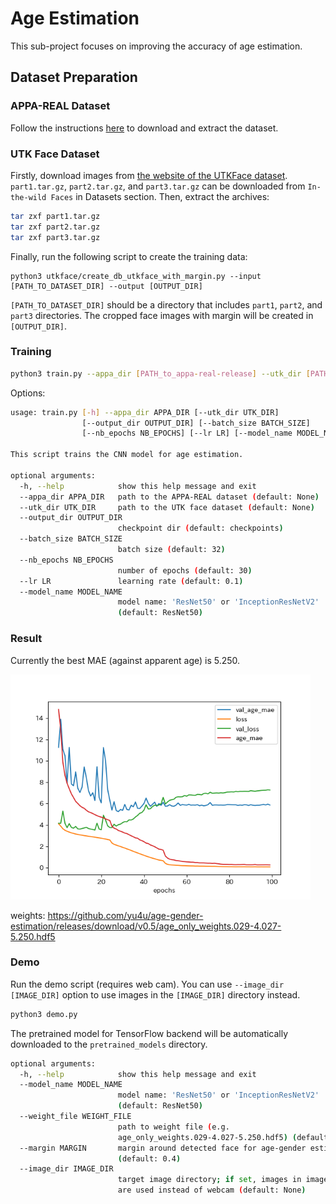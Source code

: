 # Age Estimation
This sub-project focuses on improving the accuracy of age estimation.


## Dataset Preparation

### APPA-REAL Dataset
Follow the instructions [here](../appa-real/README.md) to download and extract the dataset.

### UTK Face Dataset
Firstly, download images from [the website of the UTKFace dataset](https://susanqq.github.io/UTKFace/).
`part1.tar.gz`, `part2.tar.gz`, and `part3.tar.gz` can be downloaded from `In-the-wild Faces` in Datasets section.
Then, extract the archives:

```sh
tar zxf part1.tar.gz
tar zxf part2.tar.gz
tar zxf part3.tar.gz
```

Finally, run the following script to create the training data:

```
python3 utkface/create_db_utkface_with_margin.py --input [PATH_TO_DATASET_DIR] --output [OUTPUT_DIR]
```

`[PATH_TO_DATASET_DIR]` should be a directory that includes `part1`, `part2`, and `part3` directories.
The cropped face images with margin will be created in `[OUTPUT_DIR]`.


### Training

```bash
python3 train.py --appa_dir [PATH_to_appa-real-release] --utk_dir [PATH_TO_UTK_CROPPED_FACE_DIR] --nb_epochs 100
```

Options:

```bash
usage: train.py [-h] --appa_dir APPA_DIR [--utk_dir UTK_DIR]
                [--output_dir OUTPUT_DIR] [--batch_size BATCH_SIZE]
                [--nb_epochs NB_EPOCHS] [--lr LR] [--model_name MODEL_NAME]

This script trains the CNN model for age estimation.

optional arguments:
  -h, --help            show this help message and exit
  --appa_dir APPA_DIR   path to the APPA-REAL dataset (default: None)
  --utk_dir UTK_DIR     path to the UTK face dataset (default: None)
  --output_dir OUTPUT_DIR
                        checkpoint dir (default: checkpoints)
  --batch_size BATCH_SIZE
                        batch size (default: 32)
  --nb_epochs NB_EPOCHS
                        number of epochs (default: 30)
  --lr LR               learning rate (default: 0.1)
  --model_name MODEL_NAME
                        model name: 'ResNet50' or 'InceptionResNetV2'
                        (default: ResNet50)
```

### Result

Currently the best MAE (against apparent age) is 5.250.

<img src="result/result.png" width="480px">

weights: https://github.com/yu4u/age-gender-estimation/releases/download/v0.5/age_only_weights.029-4.027-5.250.hdf5


### Demo
Run the demo script (requires web cam).
You can use `--image_dir [IMAGE_DIR]` option to use images in the `[IMAGE_DIR]` directory instead.

```sh
python3 demo.py
```

The pretrained model for TensorFlow backend will be automatically downloaded to the `pretrained_models` directory.

```bash
optional arguments:
  -h, --help            show this help message and exit
  --model_name MODEL_NAME
                        model name: 'ResNet50' or 'InceptionResNetV2'
                        (default: ResNet50)
  --weight_file WEIGHT_FILE
                        path to weight file (e.g.
                        age_only_weights.029-4.027-5.250.hdf5) (default: None)
  --margin MARGIN       margin around detected face for age-gender estimation
                        (default: 0.4)
  --image_dir IMAGE_DIR
                        target image directory; if set, images in image_dir
                        are used instead of webcam (default: None)
```